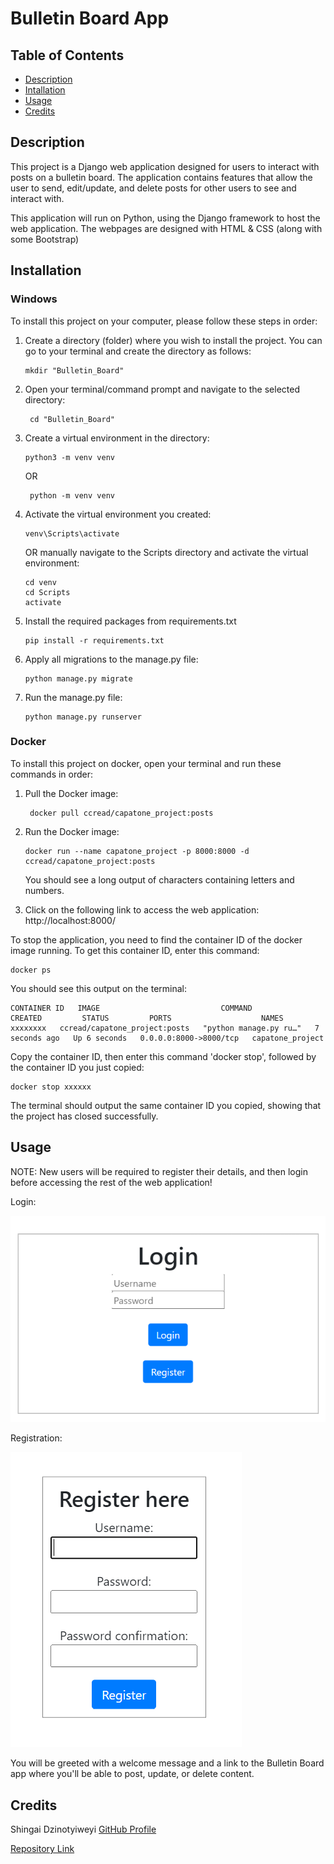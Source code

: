 # Bulletin Board App

## Table of Contents
- [Description](#description)
- [Intallation](#installation)
- [Usage](#usage)
- [Credits](#credits)

## Description
This project is a Django web application designed for users to interact with posts on a bulletin board. The application contains features that allow the user to send, edit/update, and delete posts for other users to see and interact with.

This application will run on Python, using the Django framework to host the web application. The webpages are designed with HTML & CSS (along with some Bootstrap)

## Installation

### Windows
To install this project on your computer, please follow these steps in order:
1. Create a directory (folder) where you wish to install the project. You can go to your terminal and create the directory as follows:
    ```shell
    mkdir "Bulletin_Board"
    ```

2. Open your terminal/command prompt and navigate to the selected directory:
   ```shell
    cd "Bulletin_Board"
    ```
   
3. Create a virtual environment in the directory:
    ```shell
    python3 -m venv venv
    ```
   OR
   ```shell
    python -m venv venv
   ```

4. Activate the virtual environment you created:
    ```shell
    venv\Scripts\activate
    ```
   OR manually navigate to the Scripts directory and activate the virtual environment:
   ```shell
   cd venv
   cd Scripts
   activate 
   ```

5. Install the required packages from requirements.txt
    ```shell
    pip install -r requirements.txt
    ```

6. Apply all migrations to the manage.py file:
    ```shell
    python manage.py migrate
    ```
    
7. Run the manage.py file:
    ```shell
    python manage.py runserver
    ```
   
### Docker
To install this project on docker, open your terminal and run these commands in order:
1. Pull the Docker image:
   ```shell
    docker pull ccread/capatone_project:posts 
    ```
   
2. Run the Docker image:
    ```shell
    docker run --name capatone_project -p 8000:8000 -d ccread/capatone_project:posts 
    ```
    You should see a long output of characters containing letters and numbers.


3. Click on the following link to access the web application: http://localhost:8000/

To stop the application, you need to find the container ID of the docker image running. To get this container ID, enter this command:
```shell
docker ps
```

You should see this output on the terminal:
```
CONTAINER ID   IMAGE                           COMMAND                  CREATED         STATUS         PORTS                    NAMES
xxxxxxxx   ccread/capatone_project:posts   "python manage.py ru…"   7 seconds ago   Up 6 seconds   0.0.0.0:8000->8000/tcp   capatone_project
```

Copy the container ID, then enter this command 'docker stop', followed by the container ID you just copied:
```shell
docker stop xxxxxx
```
The terminal should output the same  container ID you copied, showing that the project has closed successfully.

## Usage
NOTE: New users will be required to register their details, and then login before accessing the rest of the web application!

Login:

   ![Screenshot](images/1-login.png)

Registration:

   ![Screenshot](images/2-register.png)

You will be greeted with a welcome message and a link to the Bulletin Board app where you'll be able to post, update, or delete content.

## Credits
Shingai Dzinotyiweyi [GitHub Profile](https://github.com/C-CREAD)

[Repository Link](https://github.com/C-CREAD/Bulletin_Board) 
